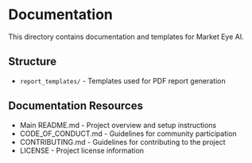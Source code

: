 # Documentation

This directory contains documentation and templates for Market Eye AI.

## Structure

- `report_templates/` - Templates used for PDF report generation

## Documentation Resources

- Main README.md - Project overview and setup instructions
- CODE_OF_CONDUCT.md - Guidelines for community participation
- CONTRIBUTING.md - Guidelines for contributing to the project
- LICENSE - Project license information
